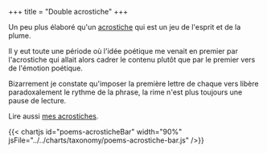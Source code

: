 +++
title = "Double acrostiche"
+++

Un peu plus élaboré qu'un [acrostiche](https://fr.wikipedia.org/wiki/Acrostiche) qui est un jeu de l'esprit et de la plume.

Il y eut toute une période où l'idée poétique me venait en premier par l'acrostiche qui allait alors cadrer le contenu plutôt que par le premier vers de l'émotion poétique.

Bizarrement je constate qu'imposer la première lettre de chaque vers libère paradoxalement le rythme de la phrase, la rime n'est plus toujours une pause de lecture.

Lire aussi [mes acrostiches](/tags/acrostiche).

{{< chartjs id="poems-acrosticheBar" width="90%" jsFile="../../charts/taxonomy/poems-acrostiche-bar.js" />}}
